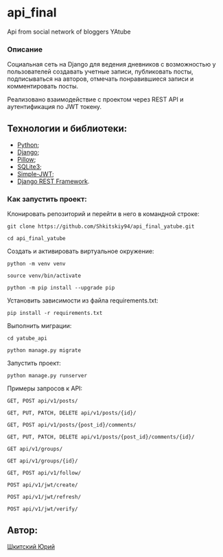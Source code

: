 # api_final

Api from social network of bloggers YAtube

### Описание

Cоциальная сеть на Django для ведения дневников с возможностью у пользователей создавать учетные записи, публиковать посты, подписываться на авторов, отмечать понравившиеся записи и комментировать посты.

Реализовано взаимодействие с проектом через REST API и аутентификация по JWT токену.

## Технологии и библиотеки:
- [Python](https://www.python.org/);
- [Django](https://www.djangoproject.com);
- [Pillow](https://pillow.readthedocs.io/en/stable/);
- [SQLite3](https://www.sqlite.org/index.html);
- [Simple-JWT](https://django-rest-framework-simplejwt.readthedocs.io/en/latest/);
- [Django REST Framework](https://www.django-rest-framework.org).

### Как запустить проект:

Клонировать репозиторий и перейти в него в командной строке:

```
git clone https://github.com/Shkitskiy94/api_final_yatube.git
```

```
cd api_final_yatube
```

Cоздать и активировать виртуальное окружение:

```
python -m venv venv
```

```
source venv/bin/activate
```

```
python -m pip install --upgrade pip
```

Установить зависимости из файла requirements.txt:

```
pip install -r requirements.txt
```

Выполнить миграции:

```
cd yatube_api
```

```
python manage.py migrate
```

Запустить проект:

```
python manage.py runserver
```

Примеры запросов к API:

```
GET, POST api/v1/posts/
```

```
GET, PUT, PATCH, DELETE api/v1/posts/{id}/
```

```
GET, POST api/v1/posts/{post_id}/comments/
```

```
GET, PUT, PATCH, DELETE api/v1/posts/{post_id}/comments/{id}/
```

```
GET api/v1/groups/
```

```
GET api/v1/groups/{id}/
```

```
GET, POST api/v1/follow/
```

```
POST api/v1/jwt/create/
```

```
POST api/v1/jwt/refresh/
```

```
POST api/v1/jwt/verify/
```

## Автор:

[Шкитский Юрий](https://github.com/Shkitskiy94/api_final_yatube.git)